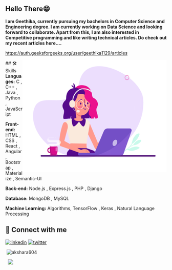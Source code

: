 
## Hello There😁
<b>I am Geethika, currently pursuing my bachelors in Computer Science and Engineering degree. I am currently working on Data Science and looking forward to collaborate. Apart from this, I am also interested in Competitive programming and like writing technical articles. Do check out my recent articles here....</b>

 https://auth.geeksforgeeks.org/user/geethika1129/articles

<img align="right" src="new.gif" width="450" height="350">
## 🛠 Skills
<b>Languages:</b> C , C++ , Java , Python , JavaScript 

<b>Front-end:</b> HTML , CSS , React , Angular , Bootstrap , Materialize , Semantic-UI

<b>Back-end:</b> Node.js , Express.js , PHP , Django

<b>Database:</b> MongoDB , MySQL

<b>Machine Learning:</b> Algorithms, TensorFlow , Keras , Natural Language Processing

## 🔗 Connect with me
[![linkedin](https://img.shields.io/badge/linkedin-0A66C2?style=for-the-badge&logo=linkedin&logoColor=white)](https://www.linkedin.com/in/geethika-singareddy/)
[![twitter](https://img.shields.io/badge/twitter-1DA1F2?style=for-the-badge&logo=twitter&logoColor=white)](https://twitter.com/___geethika)
<br/>

<p align ="left">&nbsp;<img src="https://github-readme-stats.vercel.app/api?username=geethika1129&show_icons=true&locale=en&theme=highcontrast" alt="akshara604" width = "48%"/>
 &nbsp;&nbsp;
 <p align="left"> &nbsp; <img src="https://github-readme-stats.vercel.app/api/top-langs/?username=geethika1129&layout=compact&theme=highcontrast" width="42%"/></p>


